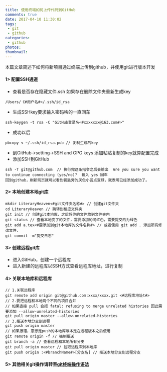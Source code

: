 ```yaml
---
title: 使用终端如何上传代码到GitHub
comments: true
date: 2017-04-10 11:30:02
tags:
 - git
 - github
categories:
 - github
photos:
thumbnail:
---
```


本篇文章简述下如何将新项目通过终端上传到github，并使用git进行版本开发
<!-- more -->


#### 1> 配置SSH通道
* 查看是否存在隐藏文件.ssh  如果存在删除文件夹重新生成key

 `/Users/《#用户名#>/.ssh/id_rsa`  
 
* 生成SSHkey要求输入密码啥的一直回车  

`ssh-keygen -t rsa -C "GitHub登录名<#xxxxxxx@163.com#>"`

* 成功以后

```objc
pbcopy < ~/.ssh/id_rsa.pub // 复制生成的key
```
* 到GitHub->setting->SSH and GPG keys 添加粘贴复制的key就算配置完成
* 添加SSH到GitHub

```objc
ssh -T git@github.com  // 执行完这条指令之后会输出  Are you sure you want to continue connecting (yes/no)?  输入 yes 回车
回到github，刷新网页就可以看到钥匙旁的灰色小圆点变绿，就表明已经添加成功了。
```
#### 2> 本地创建本地git库

```objc
mkdir LiteraryHeaven<#git文件夹名称#> // 创建git文件夹
cd LiteraryHeaven // 跳转到相应文件夹
git init // 创建git本地库，之后将你的文件放到文件夹内
git status // 查看本地变了的文件，需要添加的问红色，需要提交的为绿色
git add a.tex<#要添加到git本地库的文件名称#> // 或者使用 git add . 添加所有修改文件，
git commit -m"提交日志"
```
#### 3> 创建远程git库
* 进入GitHub，创建一个远程库
* 进入新建的远程库以SSH方式查看远程库地址，进行复制
#### 4> 关联本地库和远程库

```objc
// 1.关联远程库
git remote add origin git@github.com:xxxx/xxxx.git <#远程库地址t#>  
// 2.要把远程和本地两个不同的项目合并
// 如果直接 pull 会报 fatal: refusing to merge unrelated histories 因此需要添加 --allow-unrelated-histories
git pull origin master --allow-unrelated-histories 
// 3.推送本地分支到远程
git push origin master 
// 如果报错，意思是push的本地库版本是在远程版本之后使用
git remote origin -f // 强制推送
git branch -a // 查看远程和本地所有分支
git pull origin master // 拉取远程库到本地库
git push origin :<#branchName#>[分支名] // 推送本地分支到远程分支
```
#### 5> 其他相关git操作请转至[git终端操作语法](/_posts/git终端操作语法)

